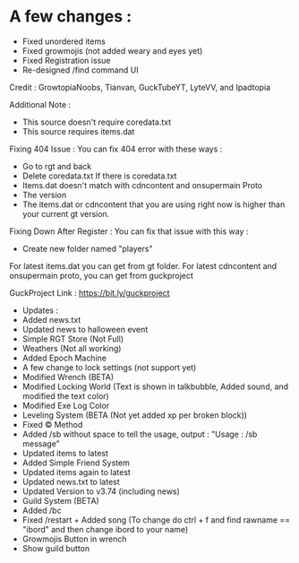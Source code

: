 # A few changes :
- Fixed unordered items
- Fixed growmojis (not added weary and eyes yet)
- Fixed Registration issue
- Re-designed /find command UI

Credit : GrowtopiaNoobs, Tianvan, GuckTubeYT, LyteVV, and Ipadtopia

Additional Note :
- This source doesn't require coredata.txt
- This source requires items.dat

Fixing 404 Issue :
You can fix 404 error with these ways :
- Go to rgt and back
- Delete coredata.txt If there is coredata.txt
- Items.dat doesn't match with cdncontent and onsupermain Proto
- The version
- The items.dat or cdncontent that you are using right now is higher than your current gt version.

Fixing Down After Register :
You can fix that issue with this way :
- Create new folder named "players"

For latest items.dat you can get from gt folder.
For latest cdncontent and onsupermain proto, you can get from guckproject

GuckProject Link :
https://bit.ly/guckproject

- Updates :
- Added news.txt
- Updated news to halloween event
- Simple RGT Store (Not Full)
- Weathers (Not all working)
- Added Epoch Machine
- A few change to lock settings (not support yet)
- Modified Wrench (BETA)
- Modified Locking World (Text is shown in talkbubble, Added sound, and modified the text color)
- Modified Exe Log Color
- Leveling System (BETA (Not yet added xp per broken block))
- Fixed © Method
- Added /sb without space to tell the usage, output : "Usage : /sb message"
- Updated items to latest
- Added Simple Friend System
- Updated items again to latest
- Updated news.txt to latest
- Updated Version to v3.74 (including news)
- Guild System (BETA)
- Added /bc
- Fixed /restart + Added song (To change do ctrl + f and find rawname == "ibord" and then change ibord to your name)
- Growmojis Button in wrench
- Show guild button
